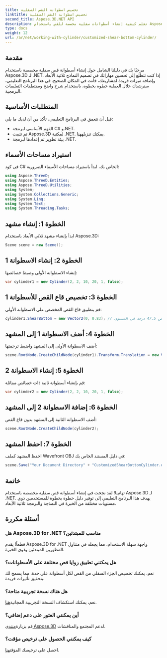 ```yaml
---
title: تخصيص اسطوانة القص السفلية
linktitle: تخصيص اسطوانة القص السفلية
second_title: Aspose.3D.NET API
description: تعلم كيفية إنشاء أسطوانات سفلية مخصصة للقص باستخدام Aspose.3D لـ .NET من خلال دليلنا التفصيلي خطوة بخطوة. ارفع مهاراتك في النمذجة ثلاثية الأبعاد اليوم!
type: docs
weight: 12
url: /ar/net/working-with-cylinder/customized-shear-bottom-cylinder/
---
```

## مقدمة
مرحبًا بك في دليلنا الشامل حول إنشاء أسطوانة قص سفلية مخصصة باستخدام Aspose.3D لـ .NET. إذا كنت تتطلع إلى تحسين مهاراتك في تصميم النماذج ثلاثية الأبعاد وإضافة ميزات فريدة لمشاريعك، فأنت في المكان الصحيح. في هذا البرنامج التعليمي، سنرشدك خلال العملية خطوة بخطوة، باستخدام شرح واضح ومقتطفات التعليمات البرمجية.
## المتطلبات الأساسية
قبل أن نتعمق في البرنامج التعليمي، تأكد من أن لديك ما يلي:
- الفهم الأساسي لبرمجة C# و.NET.
-  تم تثبيت Aspose.3D لمكتبة .NET. يمكنك تنزيله[هنا](https://releases.aspose.com/3d/net/).
- بيئة تطوير تم إعدادها لبرمجة .NET.
## استيراد مساحات الأسماء
في كود C# الخاص بك، ابدأ باستيراد مساحات الأسماء الضرورية:
```csharp
using Aspose.ThreeD;
using Aspose.ThreeD.Entities;
using Aspose.ThreeD.Utilities;
using System;
using System.Collections.Generic;
using System.Linq;
using System.Text;
using System.Threading.Tasks;
```
## الخطوة 1: إنشاء مشهد
ابدأ بإنشاء مشهد ثلاثي الأبعاد باستخدام Aspose.3D:
```csharp
Scene scene = new Scene();
```
## الخطوة 2: إنشاء الاسطوانة 1
إنشاء الاسطوانة الأولى وضبط خصائصها:
```csharp
var cylinder1 = new Cylinder(2, 2, 10, 20, 1, false);
```
## الخطوة 3: تخصيص قاع القص للأسطوانة 1
قم بتطبيق قاع القص المخصص على الاسطوانة الأولى:
```csharp
cylinder1.ShearBottom = new Vector2(0, 0.83); // القص 47.5 درجة في المستوى xy (المحور z)
```
## الخطوة 4: أضف الاسطوانة 1 إلى المشهد
أضف الاسطوانة الأولى إلى المشهد واضبط ترجمتها:
```csharp
scene.RootNode.CreateChildNode(cylinder1).Transform.Translation = new Vector3(10, 0, 0);
```
## الخطوة 5: إنشاء الاسطوانة 2
قم بإنشاء أسطوانة ثانية ذات خصائص مماثلة:
```csharp
var cylinder2 = new Cylinder(2, 2, 10, 20, 1, false);
```
## الخطوة 6: إضافة الاسطوانة 2 إلى المشهد
أضف الاسطوانة الثانية إلى المشهد بدون قاع القص:
```csharp
scene.RootNode.CreateChildNode(cylinder2);
```
## الخطوة 7: احفظ المشهد
احفظ المشهد كملف Wavefront OBJ في دليل المستند الخاص بك:
```csharp
scene.Save("Your Document Directory" + "CustomizedShearBottomCylinder.obj", FileFormat.WavefrontOBJ);
```
## خاتمة
تهانينا! لقد نجحت في إنشاء أسطوانة قص سفلية مخصصة باستخدام Aspose.3D لـ .NET. يهدف هذا البرنامج التعليمي إلى توفير دليل خطوة بخطوة للمستخدمين ذوي مستويات مختلفة من الخبرة في النمذجة والبرمجة ثلاثية الأبعاد.
## أسئلة مكررة
### هل Aspose.3D for .NET مناسب للمبتدئين؟
قطعاً! يقدم Aspose.3D for .NET واجهة سهلة الاستخدام، مما يجعله في متناول المطورين المبتدئين وذوي الخبرة.
### هل يمكنني تطبيق زوايا قص مختلفة على الأسطوانات؟
نعم، يمكنك تخصيص الجزء السفلي من القص لكل أسطوانة على حدة، مما يسمح لك بتحقيق تأثيرات فريدة.
### هل هناك نسخة تجريبية متاحة؟
 نعم، يمكنك استكشاف النسخة التجريبية المجانية[هنا](https://releases.aspose.com/).
### أين يمكنني العثور على دعم إضافي؟
 قم بزيارة[منتدى Aspose.3D](https://forum.aspose.com/c/3d/18) لدعم المجتمع والمناقشات.
### كيف يمكنني الحصول على ترخيص مؤقت؟
 احصل على ترخيصك المؤقت[هنا](https://purchase.aspose.com/temporary-license/).